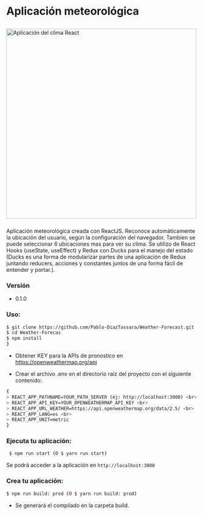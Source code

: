 # Aplicación meteorológica
<img src = "https://i.ibb.co/bz62v6X/app.png" alt = "Aplicación del clima React" style = "width: 500px; margin: 10px auto" />

Aplicación meteorológica creada con ReactJS. Reconoce automáticamente la ubicación del usuario, según la configuración del navegador. Tambien se puede seleccionar 6 ubicaciones mas para ver su clima.
Se utilizo de React Hooks (useState, useEffect) y Redux con Ducks para el manejo del estado (Ducks es una forma de modularizar partes de una aplicación de Redux juntando reducers, acciones y constantes juntos de una forma fácil de entender y portar.).

### Versión
* 0.1.0

### Uso:

```sh
$ git clone https://github.com/Pablo-DiazTassara/Weather-Forecast.git
$ cd Weather-Forecas
$ npm install
}
```

* Obtener KEY para la APIs de pronostico en https://openweathermap.org/api

* Crear el archivo .env en el directorio raíz del proyecto con el siguiente contenido:
```sh
{
> REACT_APP_PATHNAME=YOUR_PATH_SERVER (ej: http://localhost:3000) <br>
> REACT_APP_API_KEY=YOUR_OPENWEATHERMAP_API_KEY <br>
> REACT_APP_URL_WEATHER=https://api.openweathermap.org/data/2.5/ <br>
> REACT_APP_LANG=es <br>
> REACT_APP_UNIT=metric
}
```

 ### Ejecuta tu aplicación:
 
```sh
 $ npm run start (O $ yarn run start)
```
Se podrá acceder a la aplicación en `http://localhost:3000`

### Crea tu aplicación:

```sh
$ npm run build: prod (O $ yarn run build: prod)
```
* Se generará el compilado en la carpeta build.
